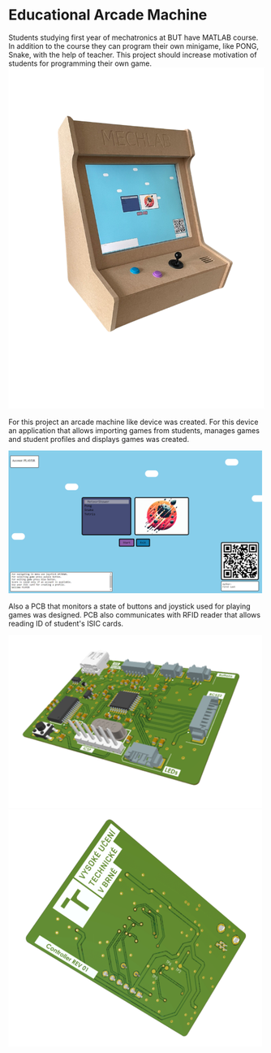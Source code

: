 # Educational Arcade Machine

Students studying first year of mechatronics at BUT have MATLAB course. In addition to the course they can program their own minigame, like PONG, Snake, with the help of teacher. This project should increase motivation of students for programming their own game. 
<img src="/Pictures/Device.png" alt="screenshot" width="700">

For this project an arcade machine like device was created. For this device an application that allows importing games from students, manages games and student profiles and displays games was created.

<img src="/Pictures/APP.PNG" alt="screenshot" width="500">

Also a PCB that monitors a state of buttons and joystick used for playing games was designed. PCB also communicates with RFID reader that allows reading ID of student's ISIC cards.

<img src="/Pictures/PCB_Front.png" alt="screenshot" width="500"> <img src="/Pictures/PCB_Back.png" alt="screenshot" width="500">
